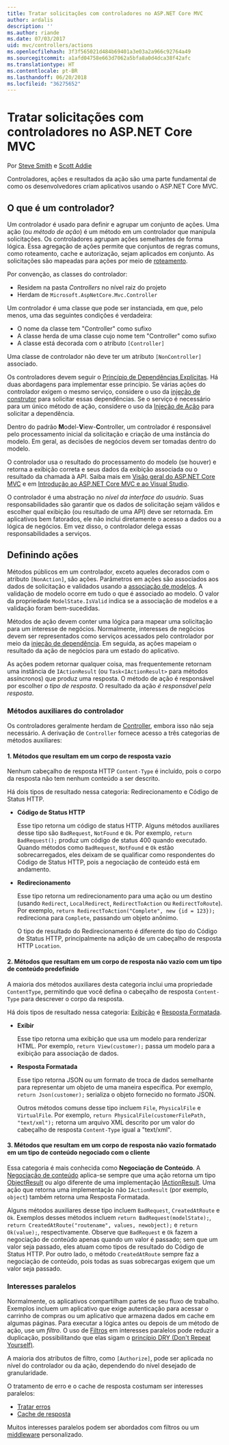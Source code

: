 ```yaml
---
title: Tratar solicitações com controladores no ASP.NET Core MVC
author: ardalis
description: ''
ms.author: riande
ms.date: 07/03/2017
uid: mvc/controllers/actions
ms.openlocfilehash: 3f3f565021d484b69401a3e03a2a966c92764a49
ms.sourcegitcommit: a1afd04758e663d7062a5bfa8a0d4dca38f42afc
ms.translationtype: HT
ms.contentlocale: pt-BR
ms.lasthandoff: 06/20/2018
ms.locfileid: "36275652"
---
```

# <a name="handle-requests-with-controllers-in-aspnet-core-mvc"></a>Tratar solicitações com controladores no ASP.NET Core MVC

Por [Steve Smith](https://ardalis.com/) e [Scott Addie](https://github.com/scottaddie)

Controladores, ações e resultados da ação são uma parte fundamental de como os desenvolvedores criam aplicativos usando o ASP.NET Core MVC.

## <a name="what-is-a-controller"></a>O que é um controlador?

Um controlador é usado para definir e agrupar um conjunto de ações. Uma ação (ou *método de ação*) é um método em um controlador que manipula solicitações. Os controladores agrupam ações semelhantes de forma lógica. Essa agregação de ações permite que conjuntos de regras comuns, como roteamento, cache e autorização, sejam aplicados em conjunto. As solicitações são mapeadas para ações por meio de [roteamento](xref:mvc/controllers/routing).

Por convenção, as classes do controlador:
* Residem na pasta *Controllers* no nível raiz do projeto
* Herdam de `Microsoft.AspNetCore.Mvc.Controller`

Um controlador é uma classe que pode ser instanciada, em que, pelo menos, uma das seguintes condições é verdadeira:
* O nome da classe tem "Controller" como sufixo
* A classe herda de uma classe cujo nome tem "Controller" como sufixo
* A classe está decorada com o atributo `[Controller]`

Uma classe de controlador não deve ter um atributo `[NonController]` associado.

Os controladores devem seguir o [Princípio de Dependências Explícitas](http://deviq.com/explicit-dependencies-principle/). Há duas abordagens para implementar esse princípio. Se várias ações do controlador exigem o mesmo serviço, considere o uso da [injeção de construtor](xref:mvc/controllers/dependency-injection#constructor-injection) para solicitar essas dependências. Se o serviço é necessário para um único método de ação, considere o uso da [Injeção de Ação](xref:mvc/controllers/dependency-injection#action-injection-with-fromservices) para solicitar a dependência.

Dentro do padrão **M**odel-**V**iew-**C**ontroller, um controlador é responsável pelo processamento inicial da solicitação e criação de uma instância do modelo. Em geral, as decisões de negócios devem ser tomadas dentro do modelo.

O controlador usa o resultado do processamento do modelo (se houver) e retorna a exibição correta e seus dados da exibição associada ou o resultado da chamada à API. Saiba mais em [Visão geral do ASP.NET Core MVC](xref:mvc/overview) e em [Introdução ao ASP.NET Core MVC e ao Visual Studio](xref:tutorials/first-mvc-app/start-mvc).

O controlador é uma abstração no *nível da interface do usuário*. Suas responsabilidades são garantir que os dados de solicitação sejam válidos e escolher qual exibição (ou resultado de uma API) deve ser retornada. Em aplicativos bem fatorados, ele não inclui diretamente o acesso a dados ou a lógica de negócios. Em vez disso, o controlador delega essas responsabilidades a serviços.

## <a name="defining-actions"></a>Definindo ações

Métodos públicos em um controlador, exceto aqueles decorados com o atributo `[NonAction]`, são ações. Parâmetros em ações são associados aos dados de solicitação e validados usando a [associação de modelos](xref:mvc/models/model-binding). A validação de modelo ocorre em tudo o que é associado ao modelo. O valor da propriedade `ModelState.IsValid` indica se a associação de modelos e a validação foram bem-sucedidas.

Métodos de ação devem conter uma lógica para mapear uma solicitação para um interesse de negócios. Normalmente, interesses de negócios devem ser representados como serviços acessados pelo controlador por meio da [injeção de dependência](xref:mvc/controllers/dependency-injection). Em seguida, as ações mapeiam o resultado da ação de negócios para um estado do aplicativo.

As ações podem retornar qualquer coisa, mas frequentemente retornam uma instância de `IActionResult` (ou `Task<IActionResult>` para métodos assíncronos) que produz uma resposta. O método de ação é responsável por escolher *o tipo de resposta*. O resultado da ação *é responsável pela resposta*.

### <a name="controller-helper-methods"></a>Métodos auxiliares do controlador

Os controladores geralmente herdam de [Controller](/dotnet/api/microsoft.aspnetcore.mvc.controller), embora isso não seja necessário. A derivação de `Controller` fornece acesso a três categorias de métodos auxiliares:

#### <a name="1-methods-resulting-in-an-empty-response-body"></a>1. Métodos que resultam em um corpo de resposta vazio

Nenhum cabeçalho de resposta HTTP `Content-Type` é incluído, pois o corpo da resposta não tem nenhum conteúdo a ser descrito.

Há dois tipos de resultado nessa categoria: Redirecionamento e Código de Status HTTP.

* **Código de Status HTTP**

    Esse tipo retorna um código de status HTTP. Alguns métodos auxiliares desse tipo são `BadRequest`, `NotFound` e `Ok`. Por exemplo, `return BadRequest();` produz um código de status 400 quando executado. Quando métodos como `BadRequest`, `NotFound` e `Ok` estão sobrecarregados, eles deixam de se qualificar como respondentes do Código de Status HTTP, pois a negociação de conteúdo está em andamento.

* **Redirecionamento**

    Esse tipo retorna um redirecionamento para uma ação ou um destino (usando `Redirect`, `LocalRedirect`, `RedirectToAction` ou `RedirectToRoute`). Por exemplo, `return RedirectToAction("Complete", new {id = 123});` redireciona para `Complete`, passando um objeto anônimo.

    O tipo de resultado do Redirecionamento é diferente do tipo do Código de Status HTTP, principalmente na adição de um cabeçalho de resposta HTTP `Location`.

#### <a name="2-methods-resulting-in-a-non-empty-response-body-with-a-predefined-content-type"></a>2. Métodos que resultam em um corpo de resposta não vazio com um tipo de conteúdo predefinido

A maioria dos métodos auxiliares desta categoria inclui uma propriedade `ContentType`, permitindo que você defina o cabeçalho de resposta `Content-Type` para descrever o corpo da resposta.

Há dois tipos de resultado nessa categoria: [Exibição](xref:mvc/views/overview) e [Resposta Formatada](xref:web-api/advanced/formatting).

* **Exibir**

    Esse tipo retorna uma exibição que usa um modelo para renderizar HTML. Por exemplo, `return View(customer);` passa um modelo para a exibição para associação de dados.

* **Resposta Formatada**

    Esse tipo retorna JSON ou um formato de troca de dados semelhante para representar um objeto de uma maneira específica. Por exemplo, `return Json(customer);` serializa o objeto fornecido no formato JSON.
    
    Outros métodos comuns desse tipo incluem `File`, `PhysicalFile` e `VirtualFile`. Por exemplo, `return PhysicalFile(customerFilePath, "text/xml");` retorna um arquivo XML descrito por um valor do cabeçalho de resposta `Content-Type` igual a "text/xml".

#### <a name="3-methods-resulting-in-a-non-empty-response-body-formatted-in-a-content-type-negotiated-with-the-client"></a>3. Métodos que resultam em um corpo de resposta não vazio formatado em um tipo de conteúdo negociado com o cliente

Essa categoria é mais conhecida como **Negociação de Conteúdo**. A [Negociação de conteúdo](xref:web-api/advanced/formatting#content-negotiation) aplica-se sempre que uma ação retorna um tipo [ObjectResult](/dotnet/api/microsoft.aspnetcore.mvc.objectresult) ou algo diferente de uma implementação [IActionResult](/dotnet/api/microsoft.aspnetcore.mvc.iactionresult). Uma ação que retorna uma implementação não `IActionResult` (por exemplo, `object`) também retorna uma Resposta Formatada.

Alguns métodos auxiliares desse tipo incluem `BadRequest`, `CreatedAtRoute` e `Ok`. Exemplos desses métodos incluem `return BadRequest(modelState);`, `return CreatedAtRoute("routename", values, newobject);` e `return Ok(value);`, respectivamente. Observe que `BadRequest` e `Ok` fazem a negociação de conteúdo apenas quando um valor é passado; sem que um valor seja passado, eles atuam como tipos de resultado do Código de Status HTTP. Por outro lado, o método `CreatedAtRoute` sempre faz a negociação de conteúdo, pois todas as suas sobrecargas exigem que um valor seja passado.

### <a name="cross-cutting-concerns"></a>Interesses paralelos

Normalmente, os aplicativos compartilham partes de seu fluxo de trabalho. Exemplos incluem um aplicativo que exige autenticação para acessar o carrinho de compras ou um aplicativo que armazena dados em cache em algumas páginas. Para executar a lógica antes ou depois de um método de ação, use um *filtro*. O uso de [Filtros](xref:mvc/controllers/filters) em interesses paralelos pode reduzir a duplicação, possibilitando que elas sigam o [princípio DRY (Don't Repeat Yourself)](http://deviq.com/don-t-repeat-yourself/).

A maioria dos atributos de filtro, como `[Authorize]`, pode ser aplicada no nível do controlador ou da ação, dependendo do nível desejado de granularidade.

O tratamento de erro e o cache de resposta costumam ser interesses paralelos:
   * [Tratar erros](xref:mvc/controllers/filters#exception-filters)
   * [Cache de resposta](xref:performance/caching/response)

Muitos interesses paralelos podem ser abordados com filtros ou um [middleware](xref:fundamentals/middleware/index) personalizado.
